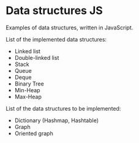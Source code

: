 # Data structures JS
Examples of data structures, written in JavaScript.

List of the implemented data structures:

- Linked list
- Double-linked list
- Stack
- Queue
- Deque
- Binary Tree
- Min-Heap
- Max-Heap

List of the data structures to be implemented:
- Dictionary (Hashmap, Hashtable)
- Graph
- Oriented graph
